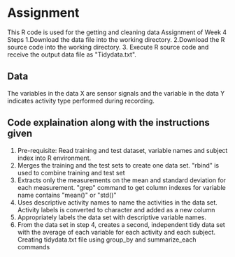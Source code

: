 # Assignment 
This R code is used for the getting and cleaning data Assignment of Week 4
Steps
1.Download the data file into the working directory.
2.Download the R source code into the working directory.
3. Execute R source code and receive the output data file as "Tidydata.txt".

## Data
The variables in the data X are sensor signals and the variable in the data Y indicates activity type performed during recording.

## Code explaination along with the instructions given 
1. Pre-requisite: Read training and test dataset, variable names and subject index into R environment.
2. Merges the training and the test sets to create one data set. "rbind" is used to combine training and test set
3. Extracts only the measurements on the mean and standard deviation for each measurement. "grep" command to get column indexes for variable name contains "mean()" or "std()"
4. Uses descriptive activity names to name the activities in the data set. Activity labels is converted to character and added as a new column
5. Appropriately labels the data set with descriptive variable names.
6. From the data set in step 4, creates a second, independent tidy data set with the average of each variable for each activity and each subject. Creating tidydata.txt file using group_by and summarize_each commands
